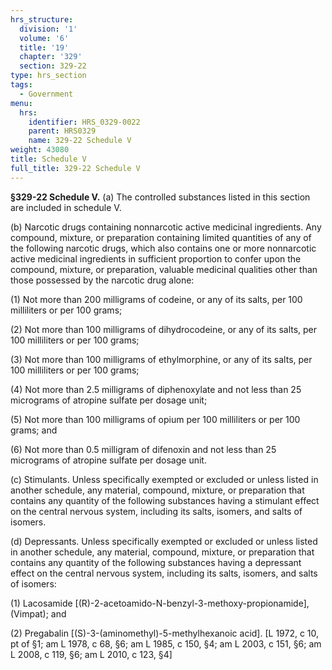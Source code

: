 ```yaml
---
hrs_structure:
  division: '1'
  volume: '6'
  title: '19'
  chapter: '329'
  section: 329-22
type: hrs_section
tags:
  - Government
menu:
  hrs:
    identifier: HRS_0329-0022
    parent: HRS0329
    name: 329-22 Schedule V
weight: 43080
title: Schedule V
full_title: 329-22 Schedule V
---
```

**§329-22 Schedule V.** (a) The controlled substances listed in this section are included in schedule V.

(b) Narcotic drugs containing nonnarcotic active medicinal ingredients. Any compound, mixture, or preparation containing limited quantities of any of the following narcotic drugs, which also contains one or more nonnarcotic active medicinal ingredients in sufficient proportion to confer upon the compound, mixture, or preparation, valuable medicinal qualities other than those possessed by the narcotic drug alone:

(1) Not more than 200 milligrams of codeine, or any of its salts, per 100 milliliters or per 100 grams;

(2) Not more than 100 milligrams of dihydrocodeine, or any of its salts, per 100 milliliters or per 100 grams;

(3) Not more than 100 milligrams of ethylmorphine, or any of its salts, per 100 milliliters or per 100 grams;

(4) Not more than 2.5 milligrams of diphenoxylate and not less than 25 micrograms of atropine sulfate per dosage unit;

(5) Not more than 100 milligrams of opium per 100 milliliters or per 100 grams; and

(6) Not more than 0.5 milligram of difenoxin and not less than 25 micrograms of atropine sulfate per dosage unit.

(c) Stimulants. Unless specifically exempted or excluded or unless listed in another schedule, any material, compound, mixture, or preparation that contains any quantity of the following substances having a stimulant effect on the central nervous system, including its salts, isomers, and salts of isomers.

(d) Depressants. Unless specifically exempted or excluded or unless listed in another schedule, any material, compound, mixture, or preparation that contains any quantity of the following substances having a depressant effect on the central nervous system, including its salts, isomers, and salts of isomers:

(1) Lacosamide [(R)-2-acetoamido-N-benzyl-3-methoxy-propionamide], (Vimpat); and

(2) Pregabalin [(S)-3-(aminomethyl)-5-methylhexanoic acid]. [L 1972, c 10, pt of §1; am L 1978, c 68, §6; am L 1985, c 150, §4; am L 2003, c 151, §6; am L 2008, c 119, §6; am L 2010, c 123, §4]